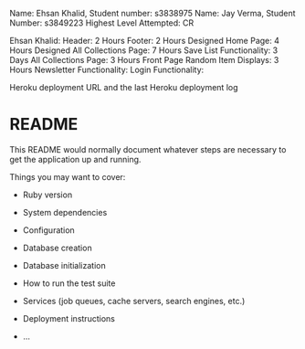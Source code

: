 Name: Ehsan Khalid,  Student number: s3838975  Name: Jay Verma, Student Number: s3849223
Highest Level Attempted: CR

Ehsan Khalid:
Header: 2 Hours
Footer: 2 Hours
Designed Home Page: 4 Hours
Designed All Collections Page: 7 Hours
Save List Functionality: 3 Days
All Collections Page: 3 Hours
Front Page Random Item Displays: 3 Hours
Newsletter Functionality:
Login Functionality:


Heroku deployment URL and the last Heroku deployment log

# README

This README would normally document whatever steps are necessary to get the
application up and running.

Things you may want to cover:

* Ruby version

* System dependencies

* Configuration

* Database creation

* Database initialization

* How to run the test suite

* Services (job queues, cache servers, search engines, etc.)

* Deployment instructions

* ...

